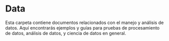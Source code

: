 # Data

Esta carpeta contiene documentos relacionados con el manejo y análisis de datos. Aquí encontrarás ejemplos y guías para pruebas de procesamiento de datos, análisis de datos, y ciencia de datos en general.

